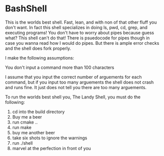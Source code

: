 # BashShell

This is the worlds best shell. Fast, lean, and with non of that other fluff you don't want. In fact this shell specializes in doing ls, pwd, cd, grep, and executing programs! You don't have to worry about pipes because guess what? This shell can't do that! There is psuedocode for pipes though in case you wanna read how I would do pipes. But there is ample error checks and the shell does fork properly. 

I make the following assumptions:

You don't input a command more than 100 characters

I assume that you input the correct number of arguements for each command, but if you input too many arguements the shell does not crash and runs fine. It just does not tell you there are too many arguements.

To run the worlds best shell you, The Landy Shell, you must do the following:

1) cd into the build  directory
2) Buy me a beer
3) run cmake ..
4) run make
5) buy me another beer
6) take six shots to ignore the warnings
7) run ./shell
8) marvel at the perfection in front of you
